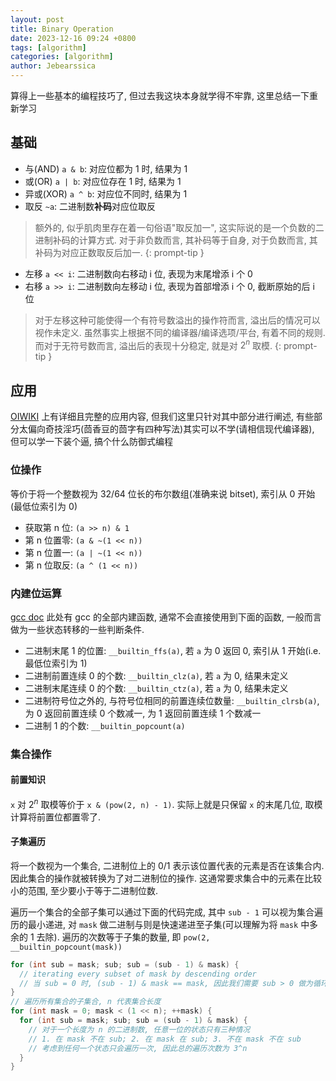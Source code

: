 ```yaml
---
layout: post
title: Binary Operation
date: 2023-12-16 09:24 +0800
tags: [algorithm]
categories: [algorithm]
author: Jebearssica
---
```


算得上一些基本的编程技巧了, 但过去我这块本身就学得不牢靠, 这里总结一下重新学习

## 基础

* 与(AND) `a & b`: 对应位都为 1 时, 结果为 1
* 或(OR) `a | b`: 对应位存在 1 时, 结果为 1
* 异或(XOR) `a ^ b`: 对应位不同时, 结果为 1
* 取反 `~a`: 二进制数**补码**对应位取反

> 额外的, 似乎肌肉里存在着一句俗语"取反加一", 这实际说的是一个负数的二进制补码的计算方式. 对于非负数而言, 其补码等于自身, 对于负数而言, 其补码为对应正数取反后加一.
{: prompt-tip }

* 左移 `a << i`: 二进制数向右移动 i 位, 表现为末尾增添 i 个 0
* 右移 `a >> i`: 二进制数向左移动 i 位, 表现为首部增添 i 个 0, 截断原始的后 i 位

> 对于左移这种可能使得一个有符号数溢出的操作符而言, 溢出后的情况可以视作未定义. 虽然事实上根据不同的编译器/编译选项/平台, 有着不同的规则. 而对于无符号数而言, 溢出后的表现十分稳定, 就是对 $2^n$ 取模.
{: prompt-tip }

## 应用

[OIWIKI](https://oi-wiki.org/math/bit/#%E6%9C%89%E5%85%B3-2-%E7%9A%84%E5%B9%82%E7%9A%84%E5%BA%94%E7%94%A8) 上有详细且完整的应用内容, 但我们这里只针对其中部分进行阐述, 有些部分太偏向奇技淫巧(茴香豆的茴字有四种写法)其实可以不学(请相信现代编译器), 但可以学一下装个逼, 搞个什么防御式编程

### 位操作

等价于将一个整数视为 32/64 位长的布尔数组(准确来说 bitset), 索引从 0 开始(最低位索引为 0)
* 获取第 n 位: `(a >> n) & 1`
* 第 n 位置零: `(a & ~(1 << n))`
* 第 n 位置一: `(a | ~(1 << n))`
* 第 n 位取反: `(a ^ (1 << n))`

### 内建位运算

[gcc doc](https://gcc.gnu.org/onlinedocs/gcc/Other-Builtins.html) 此处有 gcc 的全部内建函数, 通常不会直接使用到下面的函数, 一般而言做为一些状态转移的一些判断条件.

* 二进制末尾 1 的位置: `__builtin_ffs(a)`, 若 `a` 为 0 返回 0, 索引从 1 开始(i.e. 最低位索引为 1)
* 二进制前置连续 0 的个数: `__builtin_clz(a)`, 若 `a` 为 0, 结果未定义
* 二进制末尾连续 0 的个数: `__builtin_ctz(a)`, 若 `a` 为 0, 结果未定义
* 二进制符号位之外的, 与符号位相同的前置连续位数量: `__builtin_clrsb(a)`, 为 0 返回前置连续 0 个数减一, 为 1 返回前置连续 1 个数减一
* 二进制 1 的个数: `__builtin_popcount(a)`

### 集合操作

#### 前置知识

`x` 对 $2^n$ 取模等价于 `x & (pow(2, n) - 1)`. 实际上就是只保留 `x` 的末尾几位, 取模计算将前置位都置零了.

#### 子集遍历

将一个数视为一个集合, 二进制位上的 0/1 表示该位置代表的元素是否在该集合内. 因此集合的操作就被转换为了对二进制位的操作. 这通常要求集合中的元素在比较小的范围, 至少要小于等于二进制位数.

遍历一个集合的全部子集可以通过下面的代码完成, 其中 `sub - 1` 可以视为集合遍历的最小递进, 对 `mask` 做二进制与则是快速递进至子集(可以理解为将 `mask` 中多余的 1 去除). 遍历的次数等于子集的数量, 即 `pow(2, __builtin_popcount(mask))`

```c++
for (int sub = mask; sub; sub = (sub - 1) & mask) {
  // iterating every subset of mask by descending order
  // 当 sub = 0 时, (sub - 1) & mask == mask, 因此我们需要 sub > 0 做为循环终止条件
}
// 遍历所有集合的子集合, n 代表集合长度
for (int mask = 0; mask < (1 << n); ++mask) {
  for (int sub = mask; sub; sub = (sub - 1) & mask) {
    // 对于一个长度为 n 的二进制数, 任意一位的状态只有三种情况
    // 1. 在 mask 不在 sub; 2. 在 mask 在 sub; 3. 不在 mask 不在 sub
    // 考虑到任何一个状态只会遍历一次, 因此总的遍历次数为 3^n
  }
}
```
